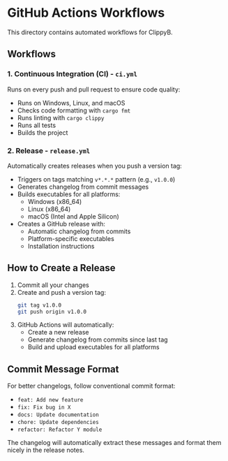 # GitHub Actions Workflows

This directory contains automated workflows for ClippyB.

## Workflows

### 1. Continuous Integration (CI) - `ci.yml`
Runs on every push and pull request to ensure code quality:
- Runs on Windows, Linux, and macOS
- Checks code formatting with `cargo fmt`
- Runs linting with `cargo clippy`
- Runs all tests
- Builds the project

### 2. Release - `release.yml`
Automatically creates releases when you push a version tag:
- Triggers on tags matching `v*.*.*` pattern (e.g., `v1.0.0`)
- Generates changelog from commit messages
- Builds executables for all platforms:
  - Windows (x86_64)
  - Linux (x86_64)
  - macOS (Intel and Apple Silicon)
- Creates a GitHub release with:
  - Automatic changelog from commits
  - Platform-specific executables
  - Installation instructions

## How to Create a Release

1. Commit all your changes
2. Create and push a version tag:
   ```bash
   git tag v1.0.0
   git push origin v1.0.0
   ```
3. GitHub Actions will automatically:
   - Create a new release
   - Generate changelog from commits since last tag
   - Build and upload executables for all platforms

## Commit Message Format

For better changelogs, follow conventional commit format:
- `feat: Add new feature`
- `fix: Fix bug in X`
- `docs: Update documentation`
- `chore: Update dependencies`
- `refactor: Refactor Y module`

The changelog will automatically extract these messages and format them nicely in the release notes.